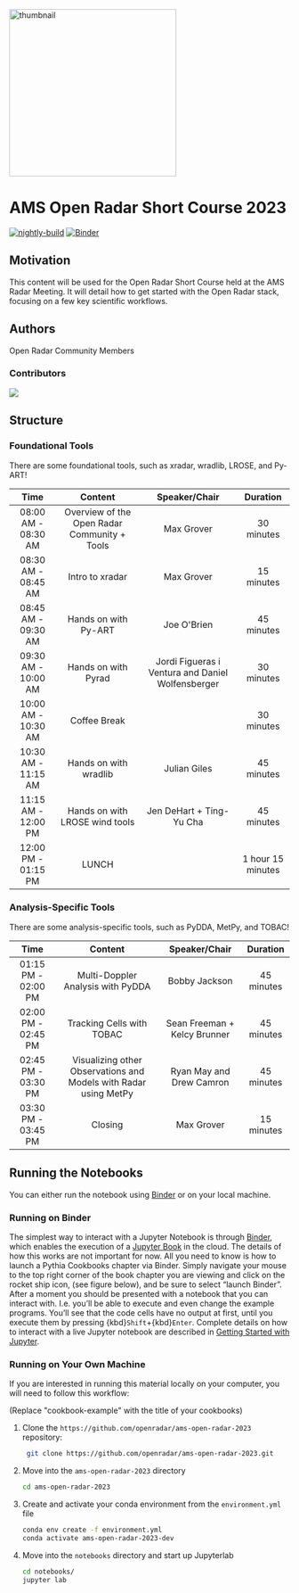 <img src="https://upload.wikimedia.org/wikipedia/commons/thumb/5/52/Norman_Doppler_Radar_-_NOAA.jpg/640px-Norman_Doppler_Radar_-_NOAA.jpg" alt="thumbnail" width="300"/>

# AMS Open Radar Short Course 2023

[![nightly-build](https://github.com/openradar/ams-open-radar-2023/actions/workflows/nightly-build.yaml/badge.svg)](https://github.com/openradar/ams-open-radar-2023/actions/workflows/nightly-build.yaml)
[![Binder](http://binder.mypythia.org/badge_logo.svg)](http://binder.mypythia.org/v2/gh/openradar/ams-open-radar-2023/main?labpath=notebooks)


## Motivation

This content will be used for the Open Radar Short Course held at the AMS Radar Meeting. It will detail how to get started with the Open Radar stack, focusing on a few key scientific workflows.

## Authors

Open Radar Community Members

### Contributors

<a href="https://github.com/openradar/ams-open-radar-2023/graphs/contributors">
  <img src="https://contrib.rocks/image?repo=openradar/ams-open-radar-2023" />
</a>

## Structure


### Foundational Tools

There are some foundational tools, such as xradar, wradlib, LROSE, and Py-ART!

|       Time          |    Content                                        | Speaker/Chair | Duration   |
|    :---:            |    :----:                                         |    :---:      | :----:     |
| 08:00 AM - 08:30 AM | Overview of the Open Radar Community + Tools      | Max Grover    | 30 minutes |
| 08:30 AM - 08:45 AM | Intro to xradar                                   | Max Grover    | 15 minutes |
| 08:45 AM - 09:30 AM | Hands on with Py-ART                              | Joe O'Brien   | 45 minutes |
| 09:30 AM - 10:00 AM | Hands on with Pyrad                               | Jordi Figueras i Ventura and Daniel Wolfensberger |  30 minutes  |
| 10:00 AM - 10:30 AM | Coffee Break                                      |               | 30 minutes |
| 10:30 AM - 11:15 AM | Hands on with wradlib                             |  Julian Giles | 45 minutes |
| 11:15 AM - 12:00 PM | Hands on with LROSE wind tools                    | Jen DeHart + Ting-Yu Cha | 45 minutes |
| 12:00 PM - 01:15 PM | LUNCH                                             |               | 1 hour 15 minutes |

### Analysis-Specific Tools

There are some analysis-specific tools, such as PyDDA, MetPy, and TOBAC!

|       Time          |    Content                                        | Speaker/Chair | Duration   |
|    :---:            |    :----:                                         |    :---:      | :----:     |
| 01:15 PM - 02:00 PM | Multi-Doppler Analysis with PyDDA                 | Bobby Jackson | 45 minutes |
| 02:00 PM - 02:45 PM | Tracking Cells with TOBAC                         | Sean Freeman + Kelcy Brunner | 45 minutes |
| 02:45 PM - 03:30 PM | Visualizing other Observations and Models with Radar using MetPy | Ryan May and Drew Camron | 45 minutes |
| 03:30 PM - 03:45 PM | Closing                                           | Max Grover   | 15 minutes |


## Running the Notebooks

You can either run the notebook using [Binder](https://mybinder.org/) or on your local machine.

### Running on Binder

The simplest way to interact with a Jupyter Notebook is through
[Binder](https://mybinder.org/), which enables the execution of a
[Jupyter Book](https://jupyterbook.org) in the cloud. The details of how this works are not
important for now. All you need to know is how to launch a Pythia
Cookbooks chapter via Binder. Simply navigate your mouse to
the top right corner of the book chapter you are viewing and click
on the rocket ship icon, (see figure below), and be sure to select
“launch Binder”. After a moment you should be presented with a
notebook that you can interact with. I.e. you’ll be able to execute
and even change the example programs. You’ll see that the code cells
have no output at first, until you execute them by pressing
{kbd}`Shift`\+{kbd}`Enter`. Complete details on how to interact with
a live Jupyter notebook are described in [Getting Started with
Jupyter](https://foundations.projectpythia.org/foundations/getting-started-jupyter.html).

### Running on Your Own Machine

If you are interested in running this material locally on your computer, you will need to follow this workflow:

(Replace "cookbook-example" with the title of your cookbooks)

1. Clone the `https://github.com/openradar/ams-open-radar-2023` repository:

   ```bash
    git clone https://github.com/openradar/ams-open-radar-2023.git
   ```

1. Move into the `ams-open-radar-2023` directory
   ```bash
   cd ams-open-radar-2023
   ```
1. Create and activate your conda environment from the `environment.yml` file
   ```bash
   conda env create -f environment.yml
   conda activate ams-open-radar-2023-dev
   ```
1. Move into the `notebooks` directory and start up Jupyterlab
   ```bash
   cd notebooks/
   jupyter lab
   ```

